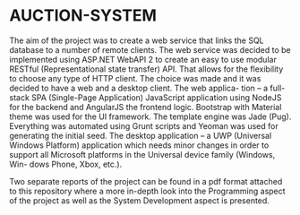 # AUCTION-SYSTEM

The aim of the project was to create a web service that links the SQL database to a number of remote clients. The web service was decided to be implemented using ASP.NET WebAPI 2 to create an easy to use modular RESTful (Representational state transfer) API. That allows for the flexibility to choose any type of HTTP client. The choice was made and it was decided to have a web and a desktop client. The web applica- tion – a full-stack SPA (Single-Page Application) JavaScript application using NodeJS for the backend and AngularJS the frontend logic. Bootstrap with Material theme was used for the UI framework. The template engine was Jade (Pug). Everything was automated using Grunt scripts and Yeoman was used for generating the initial seed. The desktop application – a UWP (Universal Windows Platform) application which needs minor changes in order to support all Microsoft platforms in the Universal device family (Windows, Win- dows Phone, Xbox, etc.).

Two separate reports of the project can be found in a pdf format attached to this repository where a more in-depth look into the Programming aspect of the project as well as the System Development aspect is presented.
